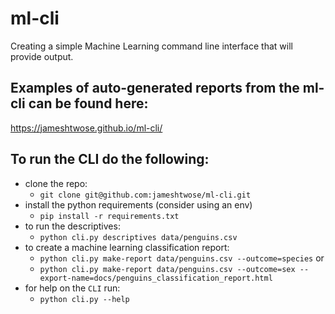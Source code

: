 # ml-cli
Creating a simple Machine Learning command line interface that will provide output.

## Examples of auto-generated reports from the ml-cli can be found here:
https://jameshtwose.github.io/ml-cli/

## To run the CLI do the following:
- clone the repo:
  - `git clone git@github.com:jameshtwose/ml-cli.git`
- install the python requirements (consider using an env)
  - `pip install -r requirements.txt`
- to run the descriptives:
  - `python cli.py descriptives data/penguins.csv`
- to create a machine learning classification report:
  - `python cli.py make-report data/penguins.csv --outcome=species` or
  - `python cli.py make-report data/penguins.csv --outcome=sex --export-name=docs/penguins_classification_report.html`
- for help on the `CLI` run:
  - `python cli.py --help`
